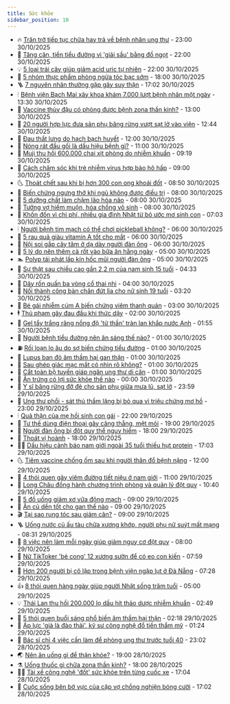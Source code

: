 ```yaml
---
title: Sức khỏe
sidebar_position: 10
---
```


<!-- vnexpress-suc-khoe:START -->
- 🔥 [Trăn trở tiếp tục chữa hay trả về bệnh nhân ung thư](https://vnexpress.net/tran-tro-tiep-tuc-chua-hay-tra-ve-benh-nhan-ung-thu-4955203.html) - 23:00 30/10/2025
- 🥰 [Tăng cân, tiền tiểu đường vì &#39;giải sầu&#39; bằng đồ ngọt](https://vnexpress.net/tang-can-tien-tieu-duong-vi-giai-sau-bang-do-ngot-4957123.html) - 22:00 30/10/2025
- 💡 [5 loại trái cây giúp giảm acid uric tự nhiên](https://vnexpress.net/5-loai-trai-cay-giup-giam-acid-uric-tu-nhien-4956008.html) - 22:00 30/10/2025
- 🤗 [5 nhóm thực phẩm phòng ngừa tóc bạc sớm](https://vnexpress.net/5-nhom-thuc-pham-phong-ngua-toc-bac-som-4957396.html) - 18:00 30/10/2025
- 🪜 [7 nguyên nhân thường gặp gây suy thận](https://vnexpress.net/7-nguyen-nhan-thuong-gap-gay-suy-than-4956844.html) - 17:02 30/10/2025
- 🕯 [Bệnh viện Bạch Mai xây khoa khám 7.000 lượt bệnh nhân một ngày](https://vnexpress.net/benh-vien-bach-mai-xay-khoa-kham-7-000-luot-benh-nhan-mot-ngay-4957938.html) - 13:30 30/10/2025
- 🤭 [Vaccine thủy đậu có phòng được bệnh zona thần kinh?](https://vnexpress.net/vaccine-thuy-dau-co-phong-duoc-benh-zona-than-kinh-4957939.html) - 13:00 30/10/2025
- 👀 [20 người hợp lực đưa sản phụ băng rừng vượt sạt lở vào viện](https://vnexpress.net/20-nguoi-hop-luc-dua-san-phu-bang-rung-vuot-sat-lo-vao-vien-4957987.html) - 12:44 30/10/2025
- 🌋 [Đau thắt lưng do hạch bạch huyết](https://vnexpress.net/dau-that-lung-do-hach-bach-huyet-4957864.html) - 12:00 30/10/2025
- 🫶 [Nóng rát đầu gối là dấu hiệu bệnh gì?](https://vnexpress.net/nong-rat-dau-goi-la-dau-hieu-benh-gi-4957883.html) - 11:00 30/10/2025
- 🦆 [Muji thu hồi 600.000 chai xịt phòng do nhiễm khuẩn](https://vnexpress.net/muji-thu-hoi-600-000-chai-xit-phong-do-nhiem-khuan-4957913.html) - 09:19 30/10/2025
- 🚀 [Cách chăm sóc khi trẻ nhiễm virus hợp bào hô hấp](https://vnexpress.net/cach-cham-soc-khi-tre-nhiem-virus-hop-bao-ho-hap-4957845.html) - 09:00 30/10/2025
- 🌜 [Thoát chết sau khi bị hơn 300 con ong khoái đốt](https://vnexpress.net/thoat-chet-sau-khi-bi-hon-300-con-ong-khoai-dot-4957861.html) - 08:50 30/10/2025
- 🧰 [Biến chứng ngưng thở khi ngủ không được điều trị](https://vnexpress.net/bien-chung-ngung-tho-khi-ngu-khong-duoc-dieu-tri-4957774.html) - 08:00 30/10/2025
- 💫 [5 dưỡng chất làm chậm lão hóa não](https://vnexpress.net/5-duong-chat-lam-cham-lao-hoa-nao-4957745.html) - 08:00 30/10/2025
- 🌝 [Tưởng vợ hiếm muộn, hóa chồng vô sinh](https://vnexpress.net/tuong-vo-hiem-muon-hoa-chong-vo-sinh-4957723.html) - 08:00 30/10/2025
- 🗽 [Khốn đốn vì chi phí, nhiều gia đình Nhật từ bỏ ước mơ sinh con](https://vnexpress.net/khon-don-vi-chi-phi-nhieu-gia-dinh-nhat-tu-bo-uoc-mo-sinh-con-4957708.html) - 07:03 30/10/2025
- 🕯 [Người bệnh tim mạch có thể chơi pickleball không?](https://vnexpress.net/nguoi-benh-tim-mach-co-the-choi-pickleball-khong-4957783.html) - 06:00 30/10/2025
- 🦅 [5 rau quả giàu vitamin A tốt cho mắt](https://vnexpress.net/5-rau-qua-giau-vitamin-a-tot-cho-mat-4957775.html) - 06:00 30/10/2025
- 🦆 [Nội soi gắp cây tăm ở dạ dày người đàn ông](https://vnexpress.net/noi-soi-gap-cay-tam-o-da-day-nguoi-dan-ong-4957660.html) - 06:00 30/10/2025
- 🎊 [5 lý do nên thêm cà rốt vào bữa ăn hằng ngày](https://vnexpress.net/5-ly-do-nen-them-ca-rot-vao-bua-an-hang-ngay-4957727.html) - 05:00 30/10/2025
- 🏊 [Polyp tái phát lấp kín hốc mũi người đàn ông](https://vnexpress.net/polyp-tai-phat-lap-kin-hoc-mui-nguoi-dan-ong-4957711.html) - 05:00 30/10/2025
- 📝 [Sự thật sau chiều cao gần 2,2 m của nam sinh 15 tuổi](https://vnexpress.net/su-that-sau-chieu-cao-gan-2-2-m-cua-nam-sinh-15-tuoi-4957653.html) - 04:33 30/10/2025
- 💯 [Dây rốn quấn ba vòng cổ thai nhi](https://vnexpress.net/day-ron-quan-ba-vong-co-thai-nhi-4957604.html) - 04:00 30/10/2025
- 🌊 [Nối thành công bàn chân đứt lìa cho nữ sinh 19 tuổi](https://vnexpress.net/noi-thanh-cong-ban-chan-dut-lia-cho-nu-sinh-19-tuoi-4957719.html) - 03:20 30/10/2025
- 🚀 [Bé gái nhiễm cúm A biến chứng viêm thanh quản](https://vnexpress.net/be-gai-nhiem-cum-a-bien-chung-viem-thanh-quan-4957603.html) - 03:00 30/10/2025
- 🕴 [Thủ phạm gây đau đầu khi thức dậy](https://vnexpress.net/thu-pham-gay-dau-dau-khi-thuc-day-4957593.html) - 02:00 30/10/2025
- 🗽 [Gel tẩy trắng răng nồng độ &#39;tử thần&#39; tràn lan khắp nước Anh](https://vnexpress.net/gel-tay-trang-rang-nong-do-tu-than-tran-lan-khap-nuoc-anh-4957347.html) - 01:55 30/10/2025
- 🎡 [Người bệnh tiểu đường nên ăn sáng thế nào?](https://vnexpress.net/nguoi-benh-tieu-duong-nen-an-sang-the-nao-4957596.html) - 01:00 30/10/2025
- ⛽️ [Rối loạn lo âu do sợ biến chứng tiểu đường](https://vnexpress.net/roi-loan-lo-au-do-so-bien-chung-tieu-duong-4957594.html) - 01:00 30/10/2025
- 🦆 [Lupus ban đỏ âm thầm hại gan thận](https://vnexpress.net/lupus-ban-do-am-tham-hai-gan-than-4957556.html) - 01:00 30/10/2025
- 🤩 [Sau ghép giác mạc mắt có nhìn rõ không?](https://vnexpress.net/sau-ghep-giac-mac-mat-co-nhin-ro-khong-4957449.html) - 01:00 30/10/2025
- 🦒 [Cắt toàn bộ tuyến giáp ngăn ung thư di căn](https://vnexpress.net/cat-toan-bo-tuyen-giap-ngan-ung-thu-di-can-4957281.html) - 01:00 30/10/2025
- 💫 [Ăn trứng có lợi sức khỏe thế nào](https://vnexpress.net/an-trung-co-loi-suc-khoe-the-nao-4956739.html) - 00:00 30/10/2025
- 🐘 [Y sĩ băng rừng đỡ đẻ cho sản phụ giữa mưa lũ, sạt lở](https://vnexpress.net/y-si-bang-rung-do-de-cho-san-phu-giua-mua-lu-sat-lo-4957571.html) - 23:59 29/10/2025
- 🚀 [Ung thư phổi - sát thủ thầm lặng bị bỏ qua vì triệu chứng mơ hồ](https://vnexpress.net/ung-thu-phoi-sat-thu-tham-lang-bi-bo-qua-vi-trieu-chung-mo-ho-4957317.html) - 23:00 29/10/2025
- 🕯 [Quả thận của mẹ hồi sinh con gái](https://vnexpress.net/qua-than-cua-me-hoi-sinh-con-gai-4957148.html) - 22:00 29/10/2025
- 🦏 [Tư thế dùng điện thoại gây căng thẳng, mệt mỏi](https://vnexpress.net/tu-the-dung-dien-thoai-gay-cang-thang-met-moi-4956557.html) - 19:00 29/10/2025
- 🦄 [Người đàn ông bị đột quỵ thể nguy hiểm](https://vnexpress.net/nguoi-dan-ong-bi-dot-quy-the-nguy-hiem-4957365.html) - 18:00 29/10/2025
- 🦒 [Thoát vị hoành](https://vnexpress.net/suc-khoe/cam-nang/thoat-vi-hoanh-379) - 18:00 29/10/2025
- 👨‍🏫 [Dấu hiệu cảnh báo nam giới ngoài 35 tuổi thiếu hụt protein](https://vnexpress.net/dau-hieu-canh-bao-nam-gioi-ngoai-35-tuoi-thieu-hut-protein-4956564.html) - 17:03 29/10/2025
- 🌜 [Tiêm vaccine chống ốm sau khi người thân đổ bệnh nặng](https://vnexpress.net/tiem-vaccine-chong-om-sau-khi-nguoi-than-do-benh-nang-4957516.html) - 12:00 29/10/2025
- 🚀 [4 thói quen gây viêm đường tiết niệu ở nam giới](https://vnexpress.net/4-thoi-quen-gay-viem-duong-tiet-nieu-o-nam-gioi-4957380.html) - 11:00 29/10/2025
- 💃 [Long Châu đồng hành chương trình phòng và quản lý đột quỵ](https://vnexpress.net/long-chau-dong-hanh-chuong-trinh-phong-va-quan-ly-dot-quy-4957498.html) - 10:40 29/10/2025
- 💯 [5 đồ uống giảm xơ vữa động mạch](https://vnexpress.net/5-do-uong-giam-xo-vua-dong-mach-4957323.html) - 09:00 29/10/2025
- 🤔 [Ăn củ dền tốt cho gan thế nào](https://vnexpress.net/an-cu-den-tot-cho-gan-the-nao-4957276.html) - 09:00 29/10/2025
- 🎬 [Tại sao rụng tóc sau giảm cân?](https://vnexpress.net/tai-sao-rung-toc-sau-giam-can-4957231.html) - 09:00 29/10/2025
- 🪜 [Uống nước củ ấu tàu chữa xương khớp, người phụ nữ suýt mất mạng](https://vnexpress.net/uong-nuoc-cu-au-tau-chua-xuong-khop-nguoi-phu-nu-suyt-mat-mang-4957390.html) - 08:31 29/10/2025
- 🦣 [8 việc nên làm mỗi ngày giúp giảm nguy cơ đột quỵ](https://vnexpress.net/8-viec-nen-lam-moi-ngay-giup-giam-nguy-co-dot-quy-4957224.html) - 08:00 29/10/2025
- 🧐 [Nữ TikToker &#39;bẻ cong&#39; 12 xương sườn để có eo con kiến](https://vnexpress.net/nu-tiktoker-be-cong-12-xuong-suon-de-co-eo-con-kien-4957206.html) - 07:59 29/10/2025
- 🤡 [Hơn 200 người bị cô lập trong bệnh viện ngập lụt ở Đà Nẵng](https://vnexpress.net/hon-200-nguoi-bi-co-lap-trong-benh-vien-ngap-lut-o-da-nang-4957260.html) - 07:28 29/10/2025
- 👍 [8 thói quen hàng ngày giúp người Nhật sống trăm tuổi](https://vnexpress.net/8-thoi-quen-hang-ngay-giup-nguoi-nhat-song-tram-tuoi-4957234.html) - 05:00 29/10/2025
- 💡 [Thái Lan thu hồi 200.000 lọ dầu hít thảo dược nhiễm khuẩn](https://vnexpress.net/thai-lan-thu-hoi-200-000-lo-dau-hit-thao-duoc-nhiem-khuan-4957132.html) - 02:49 29/10/2025
- 💯 [5 thói quen buổi sáng phổ biến âm thầm hại thận](https://vnexpress.net/5-thoi-quen-buoi-sang-pho-bien-am-tham-hai-than-4956972.html) - 02:18 29/10/2025
- 🧠 [Áp lực &#39;già là đào thải&#39;, kỹ sư công nghệ đổ tiền thẩm mỹ](https://vnexpress.net/ap-luc-gia-la-dao-thai-ky-su-cong-nghe-do-tien-tham-my-4956819.html) - 01:24 29/10/2025
- 🎡 [Bác sĩ chỉ 4 việc cần làm để phòng ung thư trước tuổi 40](https://vnexpress.net/bac-si-chi-4-viec-can-lam-de-phong-ung-thu-truoc-tuoi-40-4955912.html) - 23:02 28/10/2025
- 🌏 [Nên ăn uống gì để thận khỏe?](https://vnexpress.net/nen-an-uong-gi-de-than-khoe-4956293.html) - 19:00 28/10/2025
- ⚗️ [Uống thuốc gì chữa zona thần kinh?](https://vnexpress.net/uong-thuoc-gi-chua-zona-than-kinh-4947621.html) - 18:00 28/10/2025
- 👨‍🏫 [Tài xế công nghệ &#39;đốt&#39; sức khỏe trên từng cuốc xe](https://vnexpress.net/tai-xe-cong-nghe-dot-suc-khoe-tren-tung-cuoc-xe-4956548.html) - 17:04 28/10/2025
- 🤖 [Cuộc sống bên bờ vực của cặp vợ chồng nghiện bóng cười](https://vnexpress.net/cuoc-song-ben-bo-vuc-cua-cap-vo-chong-nghien-bong-cuoi-4956853.html) - 17:02 28/10/2025<!-- vnexpress-suc-khoe:END -->

